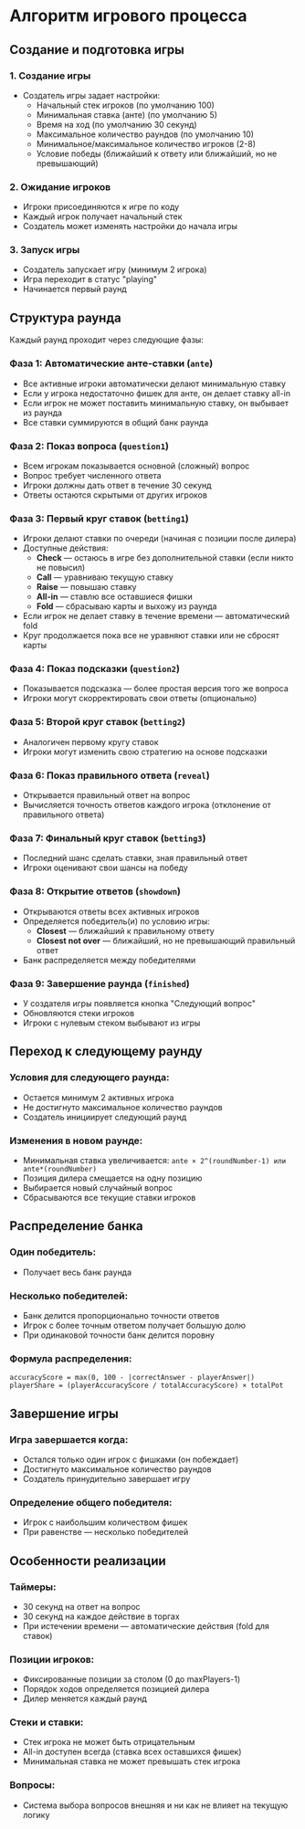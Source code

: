 # Алгоритм игрового процесса

## Создание и подготовка игры

### 1. Создание игры

-   Создатель игры задает настройки:
    -   Начальный стек игроков (по умолчанию 100)
    -   Минимальная ставка (анте) (по умолчанию 5)
    -   Время на ход (по умолчанию 30 секунд)
    -   Максимальное количество раундов (по умолчанию 10)
    -   Минимальное/максимальное количество игроков (2-8)
    -   Условие победы (ближайший к ответу или ближайший, но не превышающий)

### 2. Ожидание игроков

-   Игроки присоединяются к игре по коду
-   Каждый игрок получает начальный стек
-   Создатель может изменять настройки до начала игры

### 3. Запуск игры

-   Создатель запускает игру (минимум 2 игрока)
-   Игра переходит в статус "playing"
-   Начинается первый раунд

## Структура раунда

Каждый раунд проходит через следующие фазы:

### Фаза 1: Автоматические анте-ставки (`ante`)

-   Все активные игроки автоматически делают минимальную ставку
-   Если у игрока недостаточно фишек для анте, он делает ставку all-in
-   Если игрок не может поставить минимальную ставку, он выбывает из раунда
-   Все ставки суммируются в общий банк раунда

### Фаза 2: Показ вопроса (`question1`)

-   Всем игрокам показывается основной (сложный) вопрос
-   Вопрос требует численного ответа
-   Игроки должны дать ответ в течение 30 секунд
-   Ответы остаются скрытыми от других игроков

### Фаза 3: Первый круг ставок (`betting1`)

-   Игроки делают ставки по очереди (начиная с позиции после дилера)
-   Доступные действия:
    -   **Check** — остаюсь в игре без дополнительной ставки (если никто не повысил)
    -   **Call** — уравниваю текущую ставку
    -   **Raise** — повышаю ставку
    -   **All-in** — ставлю все оставшиеся фишки
    -   **Fold** — сбрасываю карты и выхожу из раунда
-   Если игрок не делает ставку в течение времени — автоматический fold
-   Круг продолжается пока все не уравняют ставки или не сбросят карты

### Фаза 4: Показ подсказки (`question2`)

-   Показывается подсказка — более простая версия того же вопроса
-   Игроки могут скорректировать свои ответы (опционально)

### Фаза 5: Второй круг ставок (`betting2`)

-   Аналогичен первому кругу ставок
-   Игроки могут изменить свою стратегию на основе подсказки

### Фаза 6: Показ правильного ответа (`reveal`)

-   Открывается правильный ответ на вопрос
-   Вычисляется точность ответов каждого игрока (отклонение от правильного ответа)

### Фаза 7: Финальный круг ставок (`betting3`)

-   Последний шанс сделать ставки, зная правильный ответ
-   Игроки оценивают свои шансы на победу

### Фаза 8: Открытие ответов (`showdown`)

-   Открываются ответы всех активных игроков
-   Определяется победитель(и) по условию игры:
    -   **Closest** — ближайший к правильному ответу
    -   **Closest not over** — ближайший, но не превышающий правильный ответ
-   Банк распределяется между победителями

### Фаза 9: Завершение раунда (`finished`)

-   У создателя игры появляется кнопка "Следующий вопрос"
-   Обновляются стеки игроков
-   Игроки с нулевым стеком выбывают из игры

## Переход к следующему раунду

### Условия для следующего раунда:

-   Остается минимум 2 активных игрока
-   Не достигнуто максимальное количество раундов
-   Создатель инициирует следующий раунд

### Изменения в новом раунде:

-   Минимальная ставка увеличивается: `ante × 2^(roundNumber-1) или ante*(roundNumber)`
-   Позиция дилера смещается на одну позицию
-   Выбирается новый случайный вопрос
-   Сбрасываются все текущие ставки игроков

## Распределение банка

### Один победитель:

-   Получает весь банк раунда

### Несколько победителей:

-   Банк делится пропорционально точности ответов
-   Игрок с более точным ответом получает большую долю
-   При одинаковой точности банк делится поровну

### Формула распределения:

```
accuracyScore = max(0, 100 - |correctAnswer - playerAnswer|)
playerShare = (playerAccuracyScore / totalAccuracyScore) × totalPot
```

## Завершение игры

### Игра завершается когда:

-   Остался только один игрок с фишками (он побеждает)
-   Достигнуто максимальное количество раундов
-   Создатель принудительно завершает игру

### Определение общего победителя:

-   Игрок с наибольшим количеством фишек
-   При равенстве — несколько победителей

## Особенности реализации

### Таймеры:

-   30 секунд на ответ на вопрос
-   30 секунд на каждое действие в торгах
-   При истечении времени — автоматические действия (fold для ставок)

### Позиции игроков:

-   Фиксированные позиции за столом (0 до maxPlayers-1)
-   Порядок ходов определяется позицией дилера
-   Дилер меняется каждый раунд

### Стеки и ставки:

-   Стек игрока не может быть отрицательным
-   All-in доступен всегда (ставка всех оставшихся фишек)
-   Минимальная ставка не может превышать стек игрока

### Вопросы:

-   Система выбора вопросов внешняя и ни как не влияет на текущую логику
